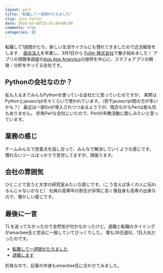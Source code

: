 ```yaml
---
layout: post
title: "転職して一週間がたちました"
slug: join-fuller
date: 2016-03-08T15:55:00+09:00
comments: true
categories: []
---
```


転職して1週間がたち，新しい生活サイクルにも慣れてきましたので近況報告をします．
[面白法人](http://www.kayac.com/)を卒業し、3月1日から [Fuller 株式会社](http://fuller.co.jp/)で働き始めました！
アプリの視聴率調査の[App Ape Analytics](https://analytics.appa.pe/)の提供を中心に、スマフォアプリの開発・分析をやってる会社です。

<!-- More -->

## Pythonの会社なのか？

私も入るまでみんなPythonを使っている会社だと思っていたのですが、
実際はPythonとjavascript半々くらいで使われています。（若干javascript勢の方が多いかも？）
最近は一部Goが導入されつつあるようでが、残念ながらPerlは影も形もありません。
折角Perlな会社にいたので、Perlの布教活動に勤しみたいと思っています。

## 業務の感じ

チームみんなで改善点を話し合って、みんなで解決していくような感じです。
慣れないツールばっかりで苦労してますが、頑張ります。

## 会社の雰囲気

ひとことで言うと大学の研究室みたいな感じです。（こう言えば多くの人に伝わるんじゃないかなと）
社員の高専卒の割合が非常に高く僕自身も高専の出身なので、懐かしい感じです。

## 最後に一言

TLを追ってなかったので全然気が付かなかったけど、退職と転職のタイミングがamacbee氏と完全に一致していてびっくりした。
僕も26日退社、1日入社だったのです。

- [転職して一週間がたちました](http://amacbee.hatenablog.com/entry/2016/02/28/210544)
- [退職します](http://amacbee.hatenablog.com/entry/2016/02/28/210544)

折角なので、記事の中身もamacbee氏に合わせてみました。

